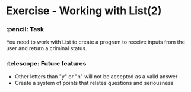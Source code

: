 <h1> Exercise - Working with List(2) </h1>                              

<h3> :pencil: Task </h3>
<p>You need to work with List to create a program to receive inputs from the user and return a criminal status.</p>

<h3>:telescope: Future features</h3>
<ul>
<li>Other letters than "y" or "n" will not be accepted as a valid answer</li>
<li>Create a system of points that relates questions and seriousness</li>
</ul>

